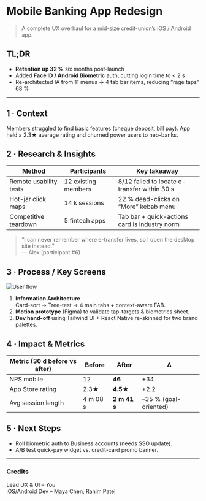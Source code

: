# Mobile Banking App Redesign
> A complete UX overhaul for a mid-size credit-union’s iOS / Android app.

## TL;DR
- **Retention up 32 %** six months post-launch
- Added **Face ID / Android Biometric** auth, cutting login time to < 2 s
- Re-architected IA from 11 menus → 4 tab bar items, reducing “rage taps” 68 %

---

## 1 · Context
Members struggled to find basic features (cheque deposit, bill pay). App held a 2.3★ average rating and churned power users to neo-banks.

## 2 · Research & Insights
| Method | Participants | Key takeaway |
| ------ | ------------ | ------------ |
| Remote usability tests | 12 existing members | 8/12 failed to locate e-transfer within 30 s |
| Hot-jar click maps | 14 k sessions | 22 % dead-clicks on “More” kebab menu |
| Competitive teardown | 5 fintech apps | Tab bar + quick-actions card is industry norm |

> “I can never remember where e-transfer lives, so I open the desktop site instead.”   
> — Alex (participant #6)

## 3 · Process / Key Screens
![User flow](../images/banking/user-flow.png)

1. **Information Architecture**  
   Card-sort → Tree-test → 4 main tabs + context-aware FAB.
2. **Motion prototype** (Figma) to validate tap-targets & biometrics sheet.
3. **Dev hand-off** using Tailwind UI + React Native re-skinned for two brand palettes.

## 4 · Impact & Metrics
| Metric (30 d before vs after) | Before | After | Δ |
| ----------------------------- | ------ | ----- | --- |
| NPS mobile | 12 | **46** | +34 |
| App Store rating | 2.3★ | **4.5★** | +2.2 |
| Avg session length | 4 m 08 s | **2 m 41 s** | –35 % (goal-oriented) |

## 5 · Next Steps
- Roll biometric auth to Business accounts (needs SSO update).
- A/B test quick-pay widget vs. credit-card promo banner.

---

### Credits
Lead UX & UI – *You*  
iOS/Android Dev – Maya Chen, Rahim Patel  
